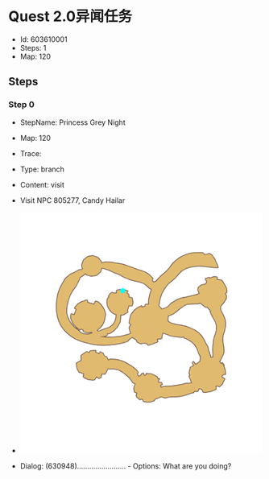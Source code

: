 # Quest 2.0异闻任务

- Id: 603610001
- Steps: 1
- Map: 120

## Steps

### Step 0
- StepName:  Princess Grey Night
- Map:  120
- Trace:  
- Type:  branch
- Content:  visit
- Visit NPC 805277, Candy Hailar

- ![images/603610001_0.png](images/603610001_0.png)
- Dialog: (630948)…………………… - Options: What are you doing?


